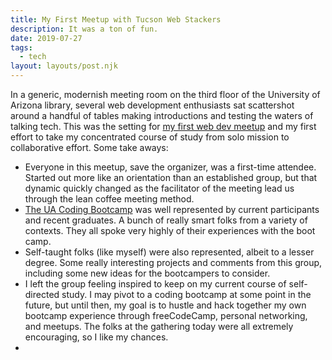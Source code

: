 ```yaml
---
title: My First Meetup with Tucson Web Stackers
description: It was a ton of fun.
date: 2019-07-27
tags:
  - tech
layout: layouts/post.njk
---
```

In a generic, modernish meeting room on the third floor of the University of Arizona library, several web development enthusiasts sat scattershot around a handful of tables making introductions and testing the waters of talking tech. This was the setting for <a href="https://www.meetup.com/TucsonJS/events/262542377/">my first web dev meetup</a> and my first effort to take my concentrated course of study from solo mission to collaborative effort. Some take aways:
<ul>
<li>Everyone in this meetup, save the organizer, was a first-time attendee. Started out more like an orientation than an established group, but that dynamic quickly changed as the facilitator of the meeting lead us through the lean coffee meeting method.</li>
<li><a href="https://bootcamp.ce.arizona.edu/">The UA Coding Bootcamp</a> was well represented by current participants and recent graduates. A bunch of really smart folks from a variety of contexts. They all spoke very highly of their experiences with the boot camp.</li>
<li>Self-taught folks (like myself) were also represented, albeit to a lesser degree. Some really interesting projects and comments from this group, including some new ideas for the bootcampers to consider.</li>
<li>I left the group feeling inspired to keep on my current course of self-directed study. I may pivot to a coding bootcamp at some point in the future, but until then, my goal is to hustle and hack together my own bootcamp experience through freeCodeCamp, personal networking, and meetups. The folks at the gathering today were all extremely encouraging, so I like my chances.<li>
</ul>

